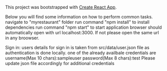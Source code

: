 This project was bootstrapped with [Create React App](https://github.com/facebookincubator/create-react-app).

Below you will find some information on how to perform common tasks.<br>
navigate to "myrestaurant" folder
run command "npm install" to install dependencies
run command "npm start" to start application
browser should automatically open with url localhost:3000. If not please open the same url in any broowser.

Sign in:
users details for sign in is taken from src/data/user.json file as authentication is done locally.
one of the already availbale credentials are 
username(Max 10 chars):sampleuser
password(Max 8 chars):test
Please update json file accordingly for additional credentials



